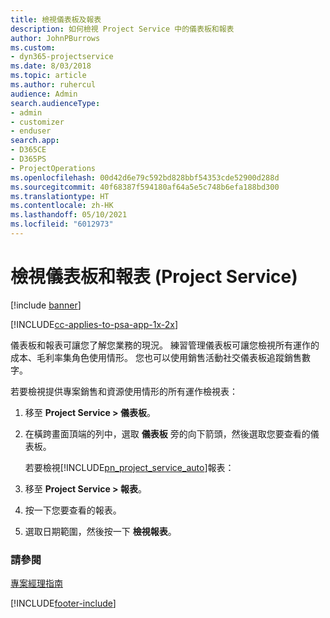 ```yaml
---
title: 檢視儀表板及報表
description: 如何檢視 Project Service 中的儀表板和報表
author: JohnPBurrows
ms.custom:
- dyn365-projectservice
ms.date: 8/03/2018
ms.topic: article
ms.author: ruhercul
audience: Admin
search.audienceType:
- admin
- customizer
- enduser
search.app:
- D365CE
- D365PS
- ProjectOperations
ms.openlocfilehash: 00d42d6e79c592bd828bbf54353cde52900d288d
ms.sourcegitcommit: 40f68387f594180af64a5e5c748b6efa188bd300
ms.translationtype: HT
ms.contentlocale: zh-HK
ms.lasthandoff: 05/10/2021
ms.locfileid: "6012973"
---
```

# <a name="view-dashboards-and-reports-project-service"></a>檢視儀表板和報表 (Project Service)

[!include [banner](../includes/psa-now-project-operations.md)]

[!INCLUDE[cc-applies-to-psa-app-1x-2x](../includes/cc-applies-to-psa-app-1x-2x.md)]

儀表板和報表可讓您了解您業務的現況。 練習管理儀表板可讓您檢視所有運作的成本、毛利率集角色使用情形。 您也可以使用銷售活動社交儀表板追蹤銷售數字。  
  
 若要檢視提供專案銷售和資源使用情形的所有運作檢視表：  
  
1. 移至 **Project Service > 儀表板**。  
  
2. 在橫跨畫面頂端的列中，選取 **儀表板** 旁的向下箭頭，然後選取您要查看的儀表板。  
  
   若要檢視[!INCLUDE[pn_project_service_auto](../includes/pn-project-service-auto.md)]報表：  
  
3. 移至 **Project Service > 報表**。  
  
4. 按一下您要查看的報表。  
  
5. 選取日期範圍，然後按一下 **檢視報表**。  
  
### <a name="see-also"></a>請參閱  
 [專案經理指南](../psa/project-manager-guide.md)


[!INCLUDE[footer-include](../includes/footer-banner.md)]